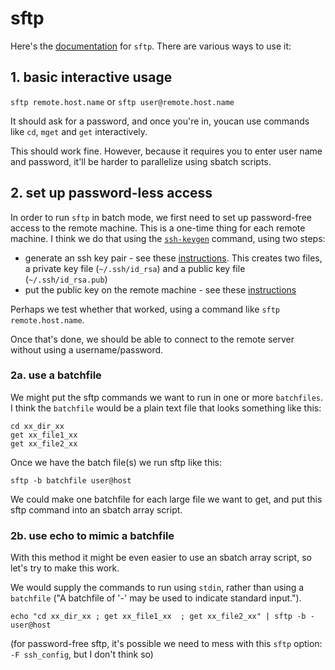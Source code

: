 # sftp 

Here's the [documentation](https://linux.die.net/man/1/sftp) for `sftp`.  There are various ways to use it:

## 1. basic interactive usage

`sftp remote.host.name` or `sftp user@remote.host.name`

It should ask for a password, and once you're in, youcan  use commands like `cd`, `mget` and `get` interactively.

This should work fine. However, because it requires you to enter user name and password, it'll be harder to parallelize using sbatch scripts.

## 2. set up password-less access

In order to run `sftp` in batch mode, we first need to set up password-free access to the remote machine. This is a one-time thing for each remote machine. I think we do that using the [`ssh-keygen`](https://linux.die.net/man/1/ssh-keygen) command, using two steps:
- generate an ssh key pair - see these [instructions](https://linuxiac.com/generate-ssh-key-pair/). This creates two files, a private key file (`~/.ssh/id_rsa`) and a public key file (`~/.ssh/id_rsa.pub`) 
- put the public key on the remote machine - see these [instructions](https://linuxiac.com/ssh-login-without-password/)

Perhaps we test whether that worked, using a command like `sftp remote.host.name`.

Once that's done, we should be able to connect to the remote server without using a username/password. 


### 2a. use a batchfile

We might put the sftp commands we want to run in one or more `batchfiles`. I think the `batchfile` would be a plain text file that looks something like this:
```
cd xx_dir_xx
get xx_file1_xx
get xx_file2_xx
```

Once we have the batch file(s) we run sftp like this:

```
sftp -b batchfile user@host 
```

We could make one batchfile for each large file we want to get, and put this sftp command into an sbatch array script.

### 2b. use echo to mimic a batchfile

With this method it might be even easier to use an sbatch array script, so let's try to make this work.

We would supply the commands to run using `stdin`, rather than using a `batchfile` ("A batchfile of '-' may be used to indicate standard input."). 
```
echo "cd xx_dir_xx ; get xx_file1_xx  ; get xx_file2_xx" | sftp -b - user@host 
```

(for password-free sftp, it's possible we need to mess with this `sftp` option: `-F ssh_config`, but I don't think so)
